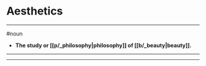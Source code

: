 # Aesthetics
---
#noun
- **The study or [[p/_philosophy|philosophy]] of [[b/_beauty|beauty]].**
---
---
